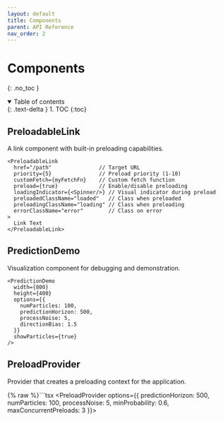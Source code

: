 ```yaml
---
layout: default
title: Components
parent: API Reference
nav_order: 2
---
```


# Components

{: .no_toc }

<details open markdown="block">
  <summary>
    Table of contents
  </summary>
  {: .text-delta }
1. TOC
{:toc}
</details>

## PreloadableLink

A link component with built-in preloading capabilities.

```tsx
<PreloadableLink
  href="/path"               // Target URL
  priority={5}               // Preload priority (1-10)
  customFetch={myFetchFn}    // Custom fetch function
  preload={true}             // Enable/disable preloading
  loadingIndicator={<Spinner/>} // Visual indicator during preload
  preloadedClassName="loaded"   // Class when preloaded
  preloadingClassName="loading" // Class when preloading 
  errorClassName="error"        // Class on error
>
  Link Text
</PreloadableLink>
```

## PredictionDemo

Visualization component for debugging and demonstration.

```tsx
<PredictionDemo
  width={800}
  height={400}
  options={{
    numParticles: 100,
    predictionHorizon: 500,
    processNoise: 5,
    directionBias: 1.5
  }}
  showParticles={true}
/>
```

## PreloadProvider

Provider that creates a preloading context for the application.

{% raw %}```tsx
<PreloadProvider options={{
  predictionHorizon: 500,
  numParticles: 100,
  processNoise: 5,
  minProbability: 0.6,
  maxConcurrentPreloads: 3
}}>
  <App />
</PreloadProvider>
```{% endraw %}